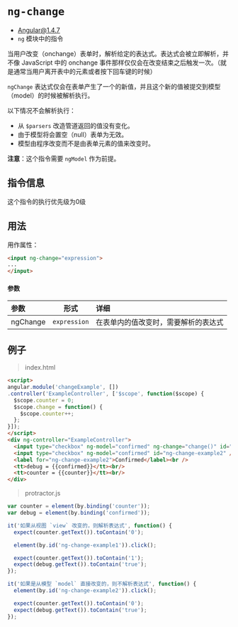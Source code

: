 # `ng-change`
- Angular@1.4.7
- `ng` 模块中的指令

当用户改变（onchange）表单时，解析给定的表达式。表达式会被立即解析，并不像 JavaScript 中的
onchange 事件那样仅仅会在改变结束之后触发一次。（就是通常当用户离开表中的元素或者按下回车键的时候）

`ngChange` 表达式仅会在表单产生了一个的新值，并且这个新的值被提交到模型（model）的时候被解析执行。

以下情况不会解析执行：

- 从 `$parsers` 改造管道返回的值没有变化。
- 由于模型将会置空（null）表单为无效。
- 模型由程序改变而不是由表单元素的值来改变时。

**注意**：这个指令需要 `ngModel` 作为前提。

## 指令信息

这个指令的执行优先级为0级

## 用法

用作属性：

``` html
<input ng-change="expression">
...
</input>
```

#### 参数

| 参数 | 形式 | 详细 |
|:----|:---:|:----|
|ngChange|`expression`| 在表单内的值改变时，需要解析的表达式|

## 例子

> index.html

``` html
<script>
angular.module('changeExample', [])
.controller('ExampleController', ['$scope', function($scope) {
  $scope.counter = 0;
  $scope.change = function() {
    $scope.counter++;
  };
}]);
</script>
<div ng-controller="ExampleController">
  <input type="checkbox" ng-model="confirmed" ng-change="change()" id="ng-change-example1" />
  <input type="checkbox" ng-model="confirmed" id="ng-change-example2" />
  <label for="ng-change-example2">Confirmed</label><br />
  <tt>debug = {{confirmed}}</tt><br/>
  <tt>counter = {{counter}}</tt><br/>
</div>
```

> protractor.js

``` javascript
var counter = element(by.binding('counter'));
var debug = element(by.binding('confirmed'));

it('如果从视图 `view` 改变的，则解析表达式', function() {
  expect(counter.getText()).toContain('0');

  element(by.id('ng-change-example1')).click();

  expect(counter.getText()).toContain('1');
  expect(debug.getText()).toContain('true');
});

it('如果是从模型 `model` 直接改变的，则不解析表达式', function() {
  element(by.id('ng-change-example2')).click();

  expect(counter.getText()).toContain('0');
  expect(debug.getText()).toContain('true');
});
```
